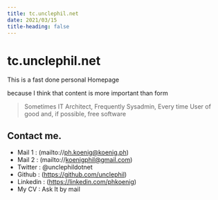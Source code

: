 ```yaml
---
title: tc.unclephil.net
date: 2021/03/15
title-heading: false
---
```

# tc.unclephil.net

This is a fast done personal Homepage

because I think that content is more important than form

> Sometimes IT Architect, Frequently Sysadmin, Every time User of good and, if possible, free software

## Contact me.

* Mail 1 : (mailto://ph.koenig@koenig.ph) 
* Mail 2 : (mailto://koenigphil@gmail.com)
* Twitter : @unclephildotnet
* Github : (https://github.com/unclephil)
* Linkedin : (https://linkedin.com/phkoenig)
* My CV : Ask It by mail
